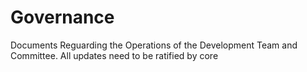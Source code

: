 # Governance
Documents Reguarding the Operations of the Development Team and Committee. All updates need to be ratified by core
